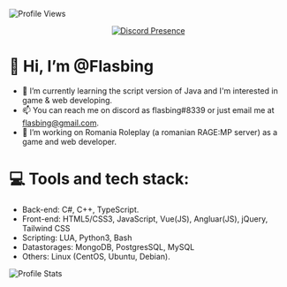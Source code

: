 ![Profile Views](https://komarev.com/ghpvc/?username=Flasbing&color=ECBF32&style=flat-square)

<p align="center">
   <a href="https://discord.com/users/252529552440426507" target="_blank" rel="nofollow">
      <img src="https://lanyard-profile-readme.vercel.app/api/252529552440426507?dnd" alt="Discord Presence" align="center">
   </a>
</p>


# 👋 Hi, I’m @Flasbing
- 👀 I’m currently learning the script version of Java and I'm interested in game & web developing.
- 📫 You can reach me on discord as flasbing#8339 or just email me at flasbing@gmail.com.
- 💼 I’m working on Romania Roleplay (a romanian RAGE:MP server) as a game and web developer.

# 💻 Tools and tech stack:
- Back-end: C#, C++, TypeScript.
- Front-end: HTML5/CSS3, JavaScript, Vue(JS), Angluar(JS), jQuery, Tailwind CSS
- Scripting: LUA, Python3, Bash
- Datastorages: MongoDB, PostgresSQL, MySQL
- Others: Linux (CentOS, Ubuntu, Debian).

![Profile Stats](https://github-readme-stats.vercel.app/api?username=Flasbing&show_icons=true)
